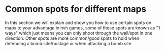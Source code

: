 # Common spots for different maps

In this section we will explain and show you how to use certain spots on maps to your advantage in hvh games, some of these spots are known as "1 ways" which just means you can only shoot through the wall/spot in one direction. Other spots are more common/good spots to hold when defending a bomb site/hostage or when attacking a bomb site.

